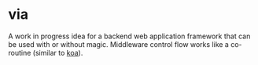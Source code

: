 # via

A work in progress idea for a backend web application framework that can be used with or without magic. Middleware control flow works like a co-routine (similar to [koa](https://koajs.com/)).
